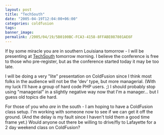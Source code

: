 ```yaml
---
layout: post
title: "TechSouth"
date: "2005-04-19T12:04:00+06:00"
categories: coldfusion 
tags: 
banner_image: 
permalink: /2005/04/19/5B0100BC-FCA3-4158-8FFABE087801AE6F
---
```


If by some miracle you are in southern Louisiana tomorrow - I will be presenting at <a href="http://www.techsouth.org">TechSouth</a> tomorrow morning. I believe the conference is free to those who pre-register, but as the conference started today it may be too late.

I will be doing a very "lite" presentation on ColdFusion since I think most folks in the audience will not be the 'dev' type, but more managerial. (With my luck I'll have a group of hard code PHP users. ;) I should probably stop using "managerial"  in a slightly negative way now that I'm a manager... but I guess old topics die hard.

For those of you who <i>are</i> in the south - I am hoping to have a ColdFusion class setup. I'm working with someone now to see if we can get it off the ground. (And the delay is my fault since I haven't told them a good time frame yet.) Would anyone out there be willing to drive/fly to Lafayette for a 2 day weekend class on ColdFusion?